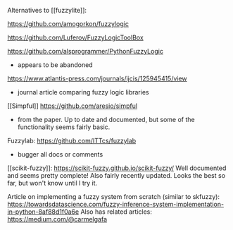 Alternatives to [[fuzzylite]]:

https://github.com/amogorkon/fuzzylogic

https://github.com/Luferov/FuzzyLogicToolBox

https://github.com/alsprogrammer/PythonFuzzyLogic
   - appears to be abandoned

https://www.atlantis-press.com/journals/ijcis/125945415/view
- journal article comparing fuzzy logic libraries

[[Simpful]]  https://github.com/aresio/simpful
- from the paper.  Up to date and documented, but some of the functionality seems fairly basic.  

Fuzzylab: https://github.com/ITTcs/fuzzylab
- bugger all docs or comments

[[scikit-fuzzy]]:  https://scikit-fuzzy.github.io/scikit-fuzzy/
Well documented and seems pretty complete!   Also fairly recently updated.  Looks the best so far, but won't know until I try it.  

Article on implementing a fuzzy system from scratch (similar to skfuzzy):
https://towardsdatascience.com/fuzzy-inference-system-implementation-in-python-8af88d1f0a6e  Also has related articles: https://medium.com/@carmelgafa



